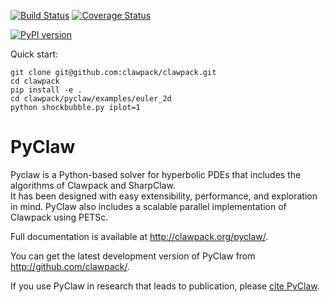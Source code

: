 [![Build Status](https://travis-ci.org/clawpack/pyclaw.svg?branch=master)](https://travis-ci.org/clawpack/pyclaw)
[![Coverage Status](https://img.shields.io/coveralls/clawpack/pyclaw.svg)](https://coveralls.io/r/clawpack/pyclaw?branch=master)

[![PyPI version](https://badge.fury.io/py/clawpack.svg)](https://badge.fury.io/py/clawpack)


Quick start:

    git clone git@github.com:clawpack/clawpack.git
    cd clawpack
    pip install -e .
    cd clawpack/pyclaw/examples/euler_2d
    python shockbubble.py iplot=1


# PyClaw

Pyclaw is a Python-based solver for hyperbolic PDEs that includes the algorithms
of Clawpack and SharpClaw.  
It has been designed with easy extensibility, performance, and exploration in mind.
PyClaw also includes a scalable parallel implementation of Clawpack using PETSc.

Full documentation is available at http://clawpack.org/pyclaw/.

You can get the latest development version of PyClaw from
http://github.com/clawpack/.

If you use PyClaw in research that leads to publication, please
[cite PyClaw](http://www.clawpack.org/pyclaw/index.html#citing).
